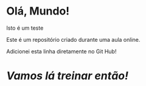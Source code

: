 # Olá, Mundo!
 Isto é um teste

 Este é um repositório criado durante uma aula online.

Adicionei esta linha diretamente no Git Hub!

# __*Vamos lá treinar então!*__
